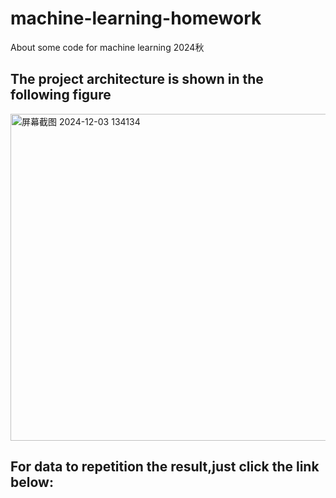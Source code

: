 # machine-learning-homework
About some code for machine learning 2024秋
## The project architecture is shown in the following figure
<img width="523" alt="屏幕截图 2024-12-03 134134" src="https://github.com/user-attachments/assets/9b87a343-d02d-4fd7-9ebb-9422c413e6a7">

## For data to repetition the result,just click the link below:
